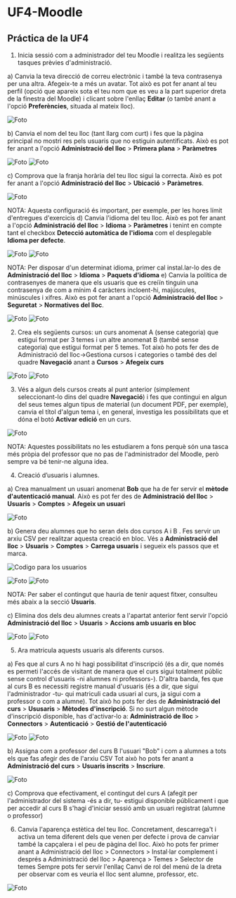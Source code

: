 # UF4-Moodle
## Práctica de la UF4 
1. Inicia sessió com a administrador del teu Moodle i realitza les següents tasques prèvies d'administració.

a) Canvia la teva direcció de correu electrònic i també la teva contrasenya per una altra. Afegeix-te a més un avatar. Tot això es pot fer anant al teu perfil (opció que apareix sota el teu nom que es veu a la part superior dreta de la finestra del Moodle) i clicant sobre l'enllaç **Editar** (o també anant a l'opció **Preferències**, situada al mateix lloc).

![Foto](Captura%20de%20pantalla%20de%202023-10-31%2013-19-02.png)

b) Canvia el nom del teu lloc (tant llarg com curt) i fes que la pàgina principal no mostri res pels usuaris que no estiguin autentificats. Això es pot fer anant a l'opció **Administració del lloc** > **Primera plana** > **Paràmetres**

![Foto](Captura%20de%20pantalla%20de%202023-10-30%2014-15-21.png)
![Foto](Captura%20de%20pantalla%20de%202023-10-30%2014-16-22.png)

c) Comprova que la franja horària del teu lloc sigui la correcta. Això es pot fer anant a l'opció **Administració del lloc** > **Ubicació** > **Paràmetres**.

![Foto](hora.png)

NOTA: Aquesta configuració és important, per exemple, per les hores límit d'entregues d'exercicis
d) Canvia l'idioma del teu lloc. Això es pot fer anant a l'opció **Administració del lloc** > **Idioma** > **Paràmetres** i tenint en compte tant el checkbox **Detecció automàtica de l'idioma** com el desplegable **Idioma per defecte**.

![Foto](defaul%20lenguaje.png)
![Foto](seleccionar%20idioma.png)

NOTA: Per disposar d'un determinat idioma, primer cal instal.lar-lo des de **Administració del lloc** > **Idioma** > **Paquets d'idioma**
e) Canvia la política de contrasenyes de manera que els usuaris que es creiïn tinguin una contrasenya de com a mínim 4 caràcters incloent-hi, majúscules, minúscules i xifres. Això es pot fer anant a l'opció **Administració del lloc** > **Seguretat** > **Normatives del lloc**.

![Foto](longitud.png)
![Foto](mayusculas.png)

2. Crea els següents cursos: un curs anomenat A (sense categoria) que estigui format per 3 temes i un altre anomenat B (també sense categoria) que estigui format per 5 temes. Tot això ho pots fer des de Administració del lloc->Gestiona cursos i categories o també des del quadre **Navegació** anant a **Cursos** > **Afegeix curs**

![Foto](curso%20a.png)
![Foto](CURSO%20B.png)

3. Vés a algun dels cursos creats al punt anterior (simplement seleccionant-lo dins del quadre **Navegació**) i fes que contingui en algun del seus temes algun tipus de material (un document PDF, per exemple), canvia el títol d'algun tema i, en general, investiga les possibilitats que et dóna el botó **Activar edició** en un curs.

![Foto](josecamu%C3%B1ez.png)

NOTA: Aquestes possibilitats no les estudiarem a fons perquè són una tasca més pròpia del professor que no pas de l'administrador del Moodle, però sempre va bé tenir-ne alguna idea.

4. Creació d’usuaris i alumnes.

a) Crea manualment un usuari anomenat **Bob** que ha de fer servir el **mètode d'autenticació manual**. Això es pot fer des de **Administració del lloc** > **Usuaris** > **Comptes** > **Afegeix un usuari**

![Foto](bob.png)

b) Genera deu alumnes que ho seran dels dos cursos A i B . Fes servir un arxiu CSV per realitzar aquesta creació en bloc. Vés a **Administració del lloc** > **Usuaris** > **Comptes** > **Carrega usuaris** i segueix els passos que et marca.

![Codigo para los usuarios](csv)

![Foto](archivousuarios.png)
![Foto](usuarioscreados.png)

NOTA: Per saber el contingut que hauria de tenir aquest fitxer, consulteu més abaix a la secció **Usuaris**.

c) Elimina dos dels deu alumnes creats a l'apartat anterior fent servir l'opció **Administració del lloc** > **Usuaris** > **Accions amb usuaris en bloc**

![Foto](eliminarusuario1.png)
![Foto](eliminarusuario2.png)

5. Ara matricula aquests usuaris als diferents cursos.

a) Fes que al curs A no hi hagi possibilitat d'inscripció (és a dir, que només es permeti l'accés de visitant de manera que el curs sigui totalment públic sense control d'usuaris -ni alumnes ni professors-). D'altra banda, fes que al curs B es necessiti registre manual d'usuaris (és a dir, que sigui l'administrador -tu- qui matriculi cada usuari al curs, ja sigui com a professor o com a alumne). Tot això ho pots fer des de **Administració del curs** > **Ususaris** > **Mètodes d'inscripció**. Si no surt algun mètode d'inscripció disponible, has d'activar-lo a: **Administració de lloc** > **Connectors** > **Autenticació** > **Gestió de l'autenticació**

![Foto](metododeinscripcion.png)
![Foto](metododeinscripcionB.png)

b) Assigna com a professor del curs B l'usuari "Bob" i com a alumnes a tots els que fas afegir des de l'arxiu CSV Tot això ho pots fer anant a **Administració del curs** > **Usuaris inscrits** > **Inscriure**.

![Foto](bobprofe.png)

c) Comprova que efectivament, el contingut del curs A (afegit per l'administrador del sistema -és a dir, tu- estigui disponible públicament i que per accedir al curs B s'hagi d'iniciar sessió amb un usuari registrat (alumne o professor)

6. Canvia l'aparença estètica del teu lloc. Concretament, descarrega't i activa un tema diferent dels que venen per defecte i prova de canviar també la capçalera i el peu de pàgina del lloc. Això ho pots fer primer anant a Administració del lloc > Connectors > Instal·lar complement i després a Administració del lloc > Aparença > Temes > Selector de temes Sempre pots fer servir l'enllaç Canvi de rol del menú de la dreta per observar com es veuria el lloc sent alumne, professor, etc.

![Foto]()

